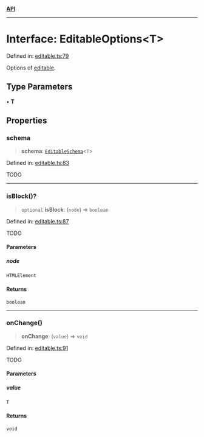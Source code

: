 [**API**](../API.md)

***

# Interface: EditableOptions\<T\>

Defined in: [editable.ts:79](https://github.com/inokawa/edix/blob/131b1e7d8f29930f3bf50bbd826431898e430ef2/src/core/editable.ts#L79)

Options of [editable](../functions/editable.md).

## Type Parameters

• **T**

## Properties

### schema

> **schema**: [`EditableSchema`](EditableSchema.md)\<`T`\>

Defined in: [editable.ts:83](https://github.com/inokawa/edix/blob/131b1e7d8f29930f3bf50bbd826431898e430ef2/src/core/editable.ts#L83)

TODO

***

### isBlock()?

> `optional` **isBlock**: (`node`) => `boolean`

Defined in: [editable.ts:87](https://github.com/inokawa/edix/blob/131b1e7d8f29930f3bf50bbd826431898e430ef2/src/core/editable.ts#L87)

TODO

#### Parameters

##### node

`HTMLElement`

#### Returns

`boolean`

***

### onChange()

> **onChange**: (`value`) => `void`

Defined in: [editable.ts:91](https://github.com/inokawa/edix/blob/131b1e7d8f29930f3bf50bbd826431898e430ef2/src/core/editable.ts#L91)

TODO

#### Parameters

##### value

`T`

#### Returns

`void`
